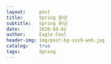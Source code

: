 ```yaml
---
layout:     post
title:      Spring 杂记
subtitle:   Spring 杂记
date:       2020-09-01
author:     Eagle Cool
header-img: img/post-bg-ios9-web.jpg
catalog: 	true
tags:       Spring
---
```














